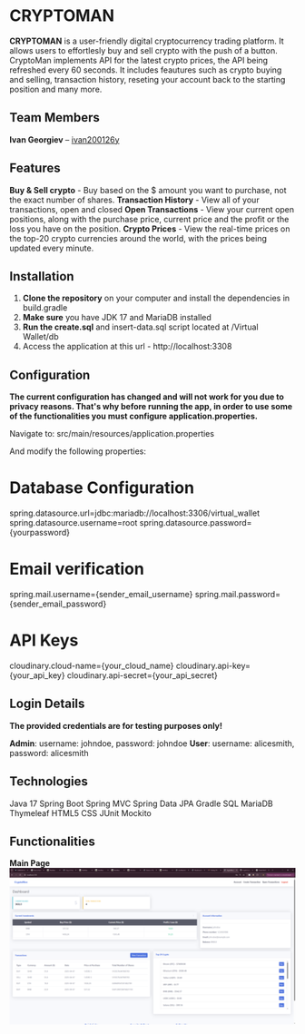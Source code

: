 # CRYPTOMAN

**CRYPTOMAN** is a user-friendly digital cryptocurrency trading platform. It allows users to effortlesly buy and sell crypto with the
push of a button. CryptoMan implements API for the latest crypto prices, the API being refreshed every 60 seconds. It includes
feautures such as crypto buying and selling, transaction history, reseting your account back to the starting position and many more.

## Team Members
**Ivan Georgiev** – [ivan200126y](https://github.com/ivan200126y)

## Features
**Buy & Sell crypto** - Buy based on the $ amount you want to purchase, not the exact number of shares. 
**Transaction History** - View all of your transactions, open and closed
**Open Transactions** - View your current open positions, along with the purchase price, current price and the profit or the 
loss you have on the position.
**Crypto Prices** - View the real-time prices on the top-20 crypto currencies around the world, with the prices being updated
every minute.

## Installation
1. **Clone the repository** on your computer and install the dependencies in build.gradle
2. **Make sure** you have JDK 17 and MariaDB installed
3. **Run the create.sql** and insert-data.sql script located at /Virtual Wallet/db
4. Access the application at this url - http://localhost:3308

## Configuration
**The current configuration has changed and will not work for you due to privacy reasons.
That's why before running the app, in order to use some of the functionalities you must configure 
application.properties.**

Navigate to:
src/main/resources/application.properties

And modify the following properties:
# Database Configuration
spring.datasource.url=jdbc:mariadb://localhost:3306/virtual_wallet
spring.datasource.username=root
spring.datasource.password={yourpassword}

# Email verification
spring.mail.username={sender_email_username}
spring.mail.password={sender_email_password}

# API Keys
cloudinary.cloud-name={your_cloud_name}
cloudinary.api-key={your_api_key}
cloudinary.api-secret={your_api_secret}

## Login Details
**The provided credentials are for testing purposes only!**

**Admin**: username: johndoe, password: johndoe
**User**: username: alicesmith, password: alicesmith

## Technologies
Java 17
Spring Boot
Spring MVC
Spring Data JPA
Gradle
SQL
MariaDB
Thymeleaf
HTML5
CSS
JUnit
Mockito


## Functionalities
**Main Page**
![Main Page](screenshots/main-page.png)
